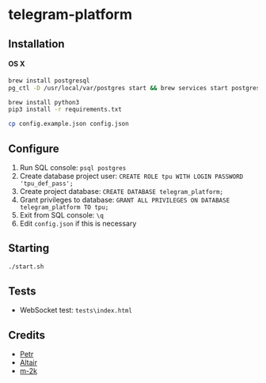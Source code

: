 # telegram-platform

## Installation

#### OS X
```bash
brew install postgresql
pg_ctl -D /usr/local/var/postgres start && brew services start postgresql

brew install python3
pip3 install -r requirements.txt

cp config.example.json config.json
```

## Configure

1. Run SQL console: `psql postgres`
2. Create database project user: `CREATE ROLE tpu WITH LOGIN PASSWORD 'tpu_def_pass';`
3. Create project database: `CREATE DATABASE telegram_platform;`
4. Grant privileges to database: `GRANT ALL PRIVILEGES ON DATABASE telegram_platform TO tpu;`
5. Exit from SQL console: `\q`
6. Edit `config.json` if this is necessary

## Starting

```bash
./start.sh
```

## Tests
* WebSocket test: `tests\index.html`

## Credits

* [Petr](https://github.com/chebyrash)
* [Altair](https://github.com/CQAltair)
* [m-2k](https://github.com/m-2k)

